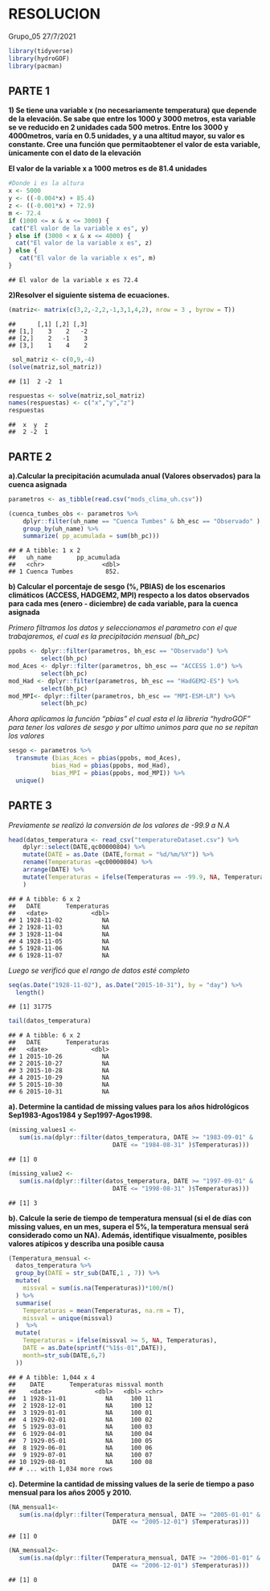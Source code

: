 RESOLUCION
================
Grupo\_05
27/7/2021

``` r
library(tidyverse)
library(hydroGOF)
library(pacman)
```

## PARTE 1

**1) Se tiene una variable x (no necesariamente temperatura) que depende
de la elevación. Se sabe que entre los 1000 y 3000 metros, esta variable
se ve reducido en 2 unidades cada 500 metros. Entre los 3000 y
4000metros, varía en 0.5 unidades, y a una altitud mayor, su valor es
constante. Cree una función que permitaobtener el valor de esta
variable, ́unicamente con el dato de la elevación**

**El valor de la variable x a 1000 metros es de 81.4 unidades**

``` r
#Donde i es la altura
x <- 5000
y <- ((-0.004*x) + 85.4)
z <- ((-0.001*x) + 72.9)
m <- 72.4
if (1000 <= x & x <= 3000) {
 cat("El valor de la variable x es", y)
} else if (3000 < x & x <= 4000) {
  cat("El valor de la variable x es", z)
} else {
   cat("El valor de la variable x es", m)
}
```

    ## El valor de la variable x es 72.4

**2)Resolver el siguiente sistema de ecuaciones.**

``` r
(matriz<- matrix(c(3,2,-2,2,-1,3,1,4,2), nrow = 3 , byrow = T))
```

    ##      [,1] [,2] [,3]
    ## [1,]    3    2   -2
    ## [2,]    2   -1    3
    ## [3,]    1    4    2

``` r
 sol_matriz <- c(0,9,-4)
(solve(matriz,sol_matriz))
```

    ## [1]  2 -2  1

``` r
respuestas <- solve(matriz,sol_matriz)
names(respuestas) <- c("x","y","z")
respuestas
```

    ##  x  y  z 
    ##  2 -2  1

## PARTE 2

**a).Calcular la precipitación acumulada anual (Valores observados) para
la cuenca asignada**

``` r
parametros <- as_tibble(read.csv("mods_clima_uh.csv")) 
```

``` r
(cuenca_tumbes_obs <- parametros %>%
    dplyr::filter(uh_name == "Cuenca Tumbes" & bh_esc == "Observado" ) %>%
    group_by(uh_name) %>% 
    summarize( pp_acumulada = sum(bh_pc)))
```

    ## # A tibble: 1 x 2
    ##   uh_name       pp_acumulada
    ##   <chr>                <dbl>
    ## 1 Cuenca Tumbes         852.

**b) Calcular el porcentaje de sesgo (%, PBIAS) de los escenarios
climáticos (ACCESS, HADGEM2, MPI) respecto a los datos observados para
cada mes (enero - diciembre) de cada variable, para la cuenca asignada**

*Primero filtramos los datos y seleccionamos el parametro con el que
trabajaremos, el cual es la precipitación mensual (bh\_pc)*

``` r
ppobs <- dplyr::filter(parametros, bh_esc == "Observado") %>% 
         select(bh_pc)
mod_Aces <- dplyr::filter(parametros, bh_esc == "ACCESS 1.0") %>% 
         select(bh_pc)
mod_Had <- dplyr::filter(parametros, bh_esc == "HadGEM2-ES") %>% 
         select(bh_pc)
mod_MPI<- dplyr::filter(parametros, bh_esc == "MPI-ESM-LR") %>% 
         select(bh_pc)
```

*Ahora aplicamos la función “pbias” el cual esta el la libreria
“hydroGOF” para tener los valores de sesgo y por ultimo unimos para que
no se repitan los valores*

``` r
sesgo <- parametros %>% 
  transmute (bias_Aces = pbias(ppobs, mod_Aces),
            bias_Had = pbias(ppobs, mod_Had),
            bias_MPI = pbias(ppobs, mod_MPI)) %>% 
  unique()
```

## PARTE 3

*Previamente se realizó la conversión de los valores de -99.9 a N.A*

``` r
head(datos_temperatura <- read_csv("temperatureDataset.csv") %>%
    dplyr::select(DATE,qc00000804) %>%
    mutate(DATE = as.Date (DATE,format = "%d/%m/%Y")) %>%
    rename(Temperaturas =qc00000804) %>%
    arrange(DATE) %>%
    mutate(Temperaturas = ifelse(Temperaturas == -99.9, NA, Temperaturas))
    ) 
```

    ## # A tibble: 6 x 2
    ##   DATE       Temperaturas
    ##   <date>            <dbl>
    ## 1 1928-11-02           NA
    ## 2 1928-11-03           NA
    ## 3 1928-11-04           NA
    ## 4 1928-11-05           NA
    ## 5 1928-11-06           NA
    ## 6 1928-11-07           NA

*Luego se verificó que el rango de datos esté completo*

``` r
seq(as.Date("1928-11-02"), as.Date("2015-10-31"), by = "day") %>%
  length()
```

    ## [1] 31775

``` r
tail(datos_temperatura)
```

    ## # A tibble: 6 x 2
    ##   DATE       Temperaturas
    ##   <date>            <dbl>
    ## 1 2015-10-26           NA
    ## 2 2015-10-27           NA
    ## 3 2015-10-28           NA
    ## 4 2015-10-29           NA
    ## 5 2015-10-30           NA
    ## 6 2015-10-31           NA

**a). Determine la cantidad de missing values para los años hidrológicos
Sep1983-Agos1984 y Sep1997-Agos1998.**

``` r
(missing_values1 <- 
   sum(is.na(dplyr::filter(datos_temperatura, DATE >= "1983-09-01" &
                             DATE <= "1984-08-31" )$Temperaturas)))
```

    ## [1] 0

``` r
(missing_value2 <- 
   sum(is.na(dplyr::filter(datos_temperatura, DATE >= "1997-09-01" &
                             DATE <= "1998-08-31" )$Temperaturas)))
```

    ## [1] 3

**b). Calcule la serie de tiempo de temperatura mensual (si el de días
con missing values, en un mes, supera el 5%, la temperatura mensual será
considerado como un NA). Además, identifique visualmente, posibles
valores atípicos y describa una posible causa**

``` r
(Temperatura_mensual <- 
  datos_temperatura %>%
  group_by(DATE = str_sub(DATE,1 , 7)) %>%
  mutate(
    missval = sum(is.na(Temperaturas))*100/n()
  ) %>%
  summarise(
    Temperaturas = mean(Temperaturas, na.rm = T),
    missval = unique(missval)
  )  %>%
  mutate(
    Temperaturas = ifelse(missval >= 5, NA, Temperaturas),
    DATE = as.Date(sprintf("%1$s-01",DATE)),
    month=str_sub(DATE,6,7)
  ))
```

    ## # A tibble: 1,044 x 4
    ##    DATE       Temperaturas missval month
    ##    <date>            <dbl>   <dbl> <chr>
    ##  1 1928-11-01           NA     100 11   
    ##  2 1928-12-01           NA     100 12   
    ##  3 1929-01-01           NA     100 01   
    ##  4 1929-02-01           NA     100 02   
    ##  5 1929-03-01           NA     100 03   
    ##  6 1929-04-01           NA     100 04   
    ##  7 1929-05-01           NA     100 05   
    ##  8 1929-06-01           NA     100 06   
    ##  9 1929-07-01           NA     100 07   
    ## 10 1929-08-01           NA     100 08   
    ## # ... with 1,034 more rows

**c). Determine la cantidad de missing values de la serie de tiempo a
paso mensual para los años 2005 y 2010.**

``` r
(NA_mensual1<- 
   sum(is.na(dplyr::filter(Temperatura_mensual, DATE >= "2005-01-01" & 
                             DATE <= "2005-12-01") $Temperaturas)))
```

    ## [1] 0

``` r
(NA_mensual2<- 
   sum(is.na(dplyr::filter(Temperatura_mensual, DATE >= "2006-01-01" & 
                             DATE <= "2006-12-01") $Temperaturas)))
```

    ## [1] 0
